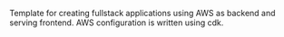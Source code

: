 Template for creating fullstack applications using AWS as backend and serving frontend.
AWS configuration is written using cdk.
